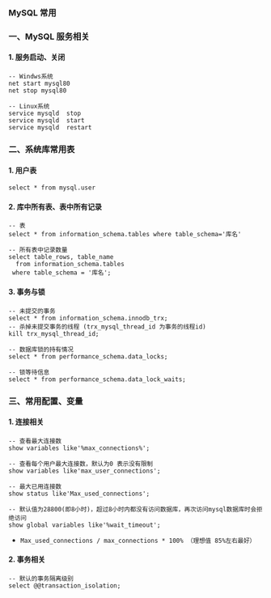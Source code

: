 ### MySQL 常用
### 一、MySQL 服务相关
#### 1. 服务启动、关闭
```
-- Windws系统
net start mysql80
net stop mysql80

-- Linux系统
service mysqld  stop
service mysqld  start
service mysqld  restart
```

### 二、系统库常用表
#### 1. 用户表
```
select * from mysql.user
```

#### 2. 库中所有表、表中所有记录
```
-- 表
select * from information_schema.tables where table_schema='库名'

-- 所有表中记录数量
select table_rows, table_name
  from information_schema.tables
 where table_schema = '库名';
```

#### 3. 事务与锁
```
-- 未提交的事务
select * from information_schema.innodb_trx;
-- 杀掉未提交事务的线程 (trx_mysql_thread_id 为事务的线程id)
kill trx_mysql_thread_id;

-- 数据库锁的持有情况
select * from performance_schema.data_locks; 

-- 锁等待信息 
select * from performance_schema.data_lock_waits;
```



### 三、常用配置、变量
#### 1. 连接相关
```
-- 查看最大连接数
show variables like'%max_connections%';

-- 查看每个用户最大连接数，默认为0 表示没有限制
show variables like'max_user_connections';

-- 最大已用连接数
show status like'Max_used_connections';

-- 默认值为28800(即8小时)，超过8小时内都没有访问数据库，再次访问mysql数据库时会拒绝访问
show global variables like'%wait_timeout';
```


* `Max_used_connections / max_connections * 100% （理想值 85%左右最好） `


#### 2. 事务相关
```
-- 默认的事务隔离级别
select @@transaction_isolation;
```
